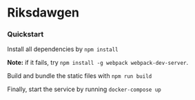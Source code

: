 Riksdawgen
=========

### Quickstart
Install all dependencies by
```npm install```

**Note:** if it fails, try `npm install -g webpack webpack-dev-server`.

Build and bundle the static files with
```npm run build```

Finally, start the service by running
```docker-compose up```
